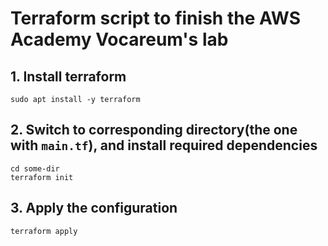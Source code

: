 # Terraform script to finish the AWS Academy Vocareum's lab

## 1. Install terraform
```shell
sudo apt install -y terraform
```

## 2. Switch to corresponding directory(the one with `main.tf`), and install required dependencies
```shell
cd some-dir
terraform init
```

## 3. Apply the configuration
```shell
terraform apply
```
